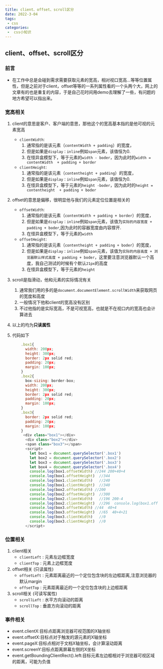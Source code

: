 ```yaml
---
title: client、offset、scroll区分
date: 2022-3-04
tags:
 - css
categories:
 -  css小知识
---       
```

##  client、offset、scroll区分    

###   前言    
+  在工作中总是会碰到需求需要获取元素的宽高，相对视口宽高...等等位置属性，但是之前对于client，offset等等的一系列属性看的一个头两个大，网上的文章有的也是重复的内容，于是自己花时间用demo去理解了一些，有问题的地方希望可以指出来。    

### 宽高相关    

1. client的意思是客户、客户端的意思，那他这个的宽高基本指的是他可视的元素宽高   
    + `clientWidth`:  
        1. 通常指的是该元素（`contentWidth + padding`）的宽度，    
        2.  但是如果是`display：inline`例如`span`元素，该值恒为0.   
        3. 在怪异盒模型下，等于元素的`width - boder`，因为此时的`width = contentWidth  + padding + border`
    + `clientHeight`:   
        1. 通常指的是该元素（`contentheight + padding`）的宽度，    
        2.  但是如果是`display：inline`例如`span`元素，该值恒为0.   
        3. 在怪异盒模型下，等于元素的`height -boder`，因为此时的`height = contentheight  + padding + boder`      

2. offset的意思是偏移，很明显他与我们的元素定位位置是相关的   
    + `offsetWidth`:  
        1. 通常指的是该元素（`contentWidth + padding + border`）的宽度，    
        2.  但是如果是`display：inline`例如`span`元素，该值为`实际的内容宽度 + padding + boder`,因为此时的容器宽度由内容撑开.   
        3. 在怪异盒模型下，等于元素的`width`
    + `offsetHeight`:   
        1. 通常指的是该元素（`contentheight + padding + boder`）的宽度，    
        2.  但是如果是`display：inline`例如`span`元素，该值为`实际的内容高度 + 浏览器默认样式高度 + padding + boder`，这里要注意浏览器默认一个高度，我自己测试的时候有个默认`21px`的高度   
        3. 在怪异盒模型下，等于元素的`height`       

3.  scroll是指滑动，他和元素的实际情况有关      
    1. 通常我们用的多的是`document.documentElement.scrollWidth`来获取网页的宽度和高度   
    2. 一般情况下他和client的宽高没有区别   
    3. 不过他指的是实际宽高，不是可视宽高，也就是不在视口内的宽高也会计算进去

4. 以上的均为**只读属性**   
5. 代码如下   
    ```js   
        .box1{
          width: 200px;
          height: 300px;
          border: 2px solid red;
          padding: 20px;
          margin: 100px;
        }
        .box2{
          box-sizing: border-box;
          width: 200px;
          height: 300px;
          border: 2px solid red;
          padding: 20px;
          margin: 100px;
        }
        .box3{
          border: 2px solid red;
          padding: 20px;
          margin: 100px;
        }   
         <div class="box1"></div>
          <div class="box2"></div>
          <span class="box3"></span>
          <script>
            let box1 = document.querySelector('.box1')
            let box2 = document.querySelector('.box2')
            let box3 = document.querySelector('.box3')
            let box4 = document.querySelector('.box4')
            console.log(box1.offsetWidth) //244 200+40+4
            console.log(box1.offsetHeight)  //344
            console.log(box1.clientWidth)   //240
            console.log(box1.clientHeight)  //340
            console.log(box2.offsetWidth) //200
            console.log(box2.offsetHeight)  //300
            console.log(box2.clientWidth)   //196 200-4
            console.log(box2.clientHeight)  //296  console.log(box1.offsetWidth) //244
            console.log(box3.offsetWidth) //44  40+4
            console.log(box3.offsetHeight)  //65  40+4+21
            console.log(box3.clientWidth)   //0
            console.log(box3.clientHeight)  //0     
          </script>     
    ```     

###   位置相关      
1.  client相关   
      + `clientLeft` : 元素左边框宽度
      + `clientTop` : 元素上边框宽度        
2.  offset相关   (只读属性)
      + `offsetLeft` : 元素距离最近的一个定位包含块的左边框距离,注意浏览器的默认margin
      + `offsetTop` : 元素距离最近的一个定位包含块的上边框距离  
3.  scroll相关   (可读写属性)
      + `scrollLeft` : 水平方向滚动的距离
      + `scrollTop` : 垂直方向滚动的距离      

###   事件相关    

  + event.clientX:目标点距离浏览器可视范围的X轴坐标
  + event.offsetX:目标点对于触发的源元素的X轴坐标
  + event.pageX:目标点相对于文档X轴坐标，会计算滚动距离
  + event.screenY:目标点距离屏幕左侧的X坐标
  + event.getBoundingClientRect().left:目标元素左边框相对于浏览器可视区域的距离，可能为负值



